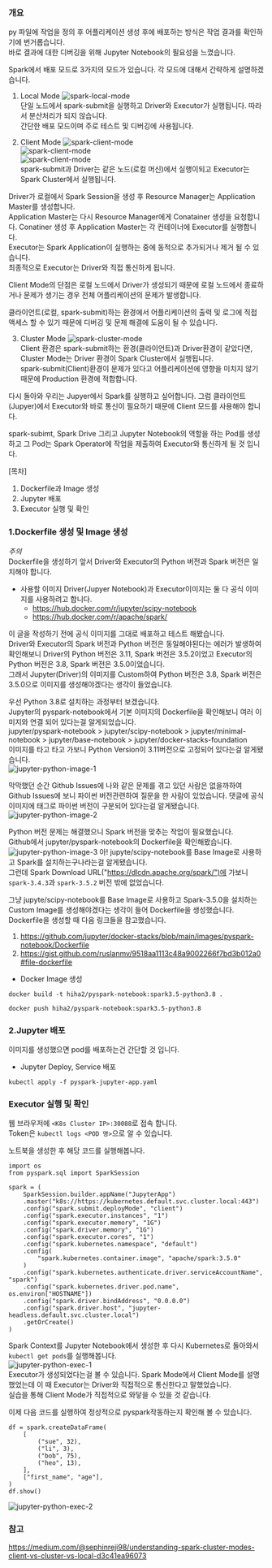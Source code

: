 ### 개요
py 파일에 작업을 정의 후 어플리케이션 생성 후에 배포하는 방식은 작업 결과를 확인하기에 번거롭습니다.  
바로 결과에 대한 디버깅을 위해 Jupyter Notebook의 필요성을 느꼈습니다.  
  
Spark에서 배포 모드로 3가지의 모드가 있습니다. 각 모드에 대해서 간략하게 설명하겠습니다.
1. Local Mode
![spark-local-mode](/images/spark-local-mode.webp)  
단일 노드에서 spark-submit을 실행하고 Driver와 Executor가 실행됩니다. 따라서 분산처리가 되지 않습니다.  
간단한 배포 모드이며 주로 테스트 및 디버깅에 사용됩니다.

2. Client Mode
![spark-client-mode](/images/spark-client-mode-1.webp)  
![spark-client-mode](/images/spark-client-mode-2.webp)  
![spark-client-mode](/images/spark-client-mode-3.webp)  
spark-submit과 Driver는 같은 노드(로컬 머신)에서 실행이되고 Executor는 Spark Cluster에서 실행됩니다.  
  

Driver가 로컬에서 Spark Session을 생성 후 Resource Manager는 Application Master를 생성합니다.  
Application Master는 다시 Resource Manager에게 Conatainer 생성을 요청합니다. Conatiner 생성 후 Application Master는 각 컨테이너에 Executor를 실행합니다.  
Executor는 Spark Application이 실행하는 중에 동적으로 추가되거나 제거 될 수 있습니다.  
최종적으로 Executor는 Driver와 직접 통신하게 됩니다.  
  
Client Mode의 단점은 로컬 노드에서 Driver가 생성되기 때문에 로컬 노드에서 종료하거나 문제가 생기는 경우 전체 어플리케이션의 문제가 발생합니다.  
  
클라이언트(로컬, spark-submit)하는 환경에서 어플리케이션의 출력 및 로그에 직접 액세스 할 수 있기 때문에 디버깅 및 문제 해결에 도움이 될 수 있습니다.

3. Cluster Mode
![spark-cluster-mode](/images/spark-cluster-mode.webp)  
Client 환경은 spark-submit하는 환경(클라이언트)과 Driver환경이 같았다면, Cluster Mode는 Driver 환경이 Spark Cluster에서 실행됩니다.  
spark-submit(Client)환경이 문제가 있다고 어플리케이션에 영향을 미치지 않기 때문에 Production 환경에 적합합니다.  
  

다시 돌아와 우리는 Jupyer에서 Spark를 실행하고 싶어합니다. 그럼 클라이언트(Jupyer)에서 Executor와 바로 통신이 필요하기 때문에 Client 모드를 사용해야 합니다.  
  
spark-subimt, Spark Drive 그리고 Jupyter Notebook의 역할을 하는 Pod를 생성하고 그 Pod는 Spark Operator에 작업을 제출하여 Executor와 통신하게 될 것 입니다.  
  
[목차]
1. Dockerfile과 Image 생성
2. Jupyter 배포
3. Executor 실행 및 확인

### 1.Dockerfile 생성 및 Image 생성
*주의*  
Dockerfile을 생성하기 앞서 Driver와 Executor의 Python 버전과 Spark 버전은 일치해야 합니다.  
  
- 사용할 이미지
Driver(Jupyer Notebook)과 Executor이미지는 둘 다 공식 이미지를 사용하려고 합니다.  
    - https://hub.docker.com/r/jupyter/scipy-notebook
    - https://hub.docker.com/r/apache/spark/

이 글을 작성하기 전에 공식 이미지를 그대로 배포하고 테스트 해봤습니다.  
Driver와 Executor의 Spark 버전과 Python 버전은 동일해야된다는 에러가 발생하여 확인해보니 Driver의 Python 버전은 3.11, Spark 버전은 3.5.2이었고 Executor의 Python 버전은 3.8, Spark 버전은 3.5.0이었습니다.  
그래서 Jupyter(Driver)의 이미지를 Custom하여 Python 버전은 3.8, Spark 버전은 3.5.0으로 이미지를 생성해야겠다는 생각이 들었습니다.  
  
우선 Python 3.8로 설치하는 과정부터 보겠습니다.   
Jupyter의 pyspark-notebook에서 기본 이미지의 Dockerfile을 확인해보니 여러 이미지와 연결 되어 있다는걸 알게되었습니다.  
jupyter/pyspark-notebook > jupyter/scipy-notebook > jupyter/minimal-notebook > jupyter/base-notebook > jupyter/docker-stacks-foundation  
이미지를 타고 타고 가보니 Python Version이 3.11버전으로 고정되어 있다는걸 알게됐습니다.  
![jupyter-python-image-1](/images/jupyter-python-image-1.png)  
  
막막했던 순간 Github Issues에 나와 같은 문제를 겪고 있던 사람은 없을까하여 Github Issues에 보니 파이썬 버전관련하여 질문을 한 사람이 있었습니다. 댓글에 공식 이미지에 태그로 파이썬 버전이 구분되어 있다는걸 알게됐습니다.
![jupyter-python-image-2](/images/jupyter-python-image-2.png)  
  
Python 버전 문제는 해결했으니 Spark 버전을 맞추는 작업이 필요했습니다.  
Github에서 jupyter/pyspark-notebook의 Dockerfile을 확인해봤습니다.  
![jupyter-python-image-3](/images/jupyter-python-image-3.png) 
아! jupyte/scipy-notebook를 Base Image로 사용하고 Spark를 설치하는구나라는걸 알게됐습니다.  
그런데 Spark Download URL("https://dlcdn.apache.org/spark/")에 가보니 `spark-3.4.3`과 `spark-3.5.2` 버전 밖에 없었습니다.  
  
그냥 jupyte/scipy-notebook를 Base Image로 사용하고 Spark-3.5.0을 설치하는 Custom Image를 생성해야겠다는 생각이 들어 Dockerfile을 생성했습니다.  
Dockerfile을 생성할 때 다음 링크들을 참고했습니다.  
1. https://github.com/jupyter/docker-stacks/blob/main/images/pyspark-notebook/Dockerfile
2. https://gist.github.com/ruslanmv/9518aa1113c48a9002266f7bd3b012a0#file-dockerfile

- Docker Image 생성
```
docker build -t hiha2/pyspark-notebook:spark3.5-python3.8 .

docker push hiha2/pyspark-notebook:spark3.5-python3.8
```
### 2.Jupyter 배포
이미지를 생성했으면 pod를 배포하는건 간단할 것 입니다.
- Jupyter Deploy, Service 배포
```
kubectl apply -f pyspark-jupyter-app.yaml
```

### Executor 실행 및 확인
웹 브라우저에 `<K8s Cluster IP>:30088`로 접속 합니다.  
Token은 `kubectl logs <POD 명>`으로 알 수 있습니다.  
  
노트북을 생성한 후 해당 코드를 실행해봅니다.
```
import os
from pyspark.sql import SparkSession

spark = (
    SparkSession.builder.appName("JupyterApp")
    .master("k8s://https://kubernetes.default.svc.cluster.local:443")
    .config("spark.submit.deployMode", "client")
    .config("spark.executor.instances", "1")
    .config("spark.executor.memory", "1G")
    .config("spark.driver.memory", "1G")
    .config("spark.executor.cores", "1")
    .config("spark.kubernetes.namespace", "default")
    .config(
        "spark.kubernetes.container.image", "apache/spark:3.5.0"
    )
    .config("spark.kubernetes.authenticate.driver.serviceAccountName", "spark")
    .config("spark.kubernetes.driver.pod.name", os.environ["HOSTNAME"])
    .config("spark.driver.bindAddress", "0.0.0.0")
    .config("spark.driver.host", "jupyter-headless.default.svc.cluster.local")
    .getOrCreate()
)
```
Spark Context를 Jupyter Notebook에서 생성한 후 다시 Kubernetes로 돌아와서 `kubectl get pods`를 실행해봅니다.  
![jupyter-python-exec-1](/images/jupyter-python-exec-1.png)  
Executor가 생성되었다는걸 볼 수 있습니다. Spark Mode에서 Client Mode를 설명했었는데 이 때 Executor는 Driver와 직접적으로 통신한다고 말했었습니다.  
실습을 통해 Client Mode가 직접적으로 와닿을 수 있을 것 같습니다.  
  
이제 다음 코드를 실행하여 정상적으로 pyspark작동하는지 확인해 볼 수 있습니다.
```
df = spark.createDataFrame(
    [
        ("sue", 32),
        ("li", 3),
        ("bob", 75),
        ("heo", 13),
    ],
    ["first_name", "age"],
)
df.show()
```
![jupyter-python-exec-2](/images/jupyter-python-exec-2.png)  

### 참고
https://medium.com/@sephinreji98/understanding-spark-cluster-modes-client-vs-cluster-vs-local-d3c41ea96073 